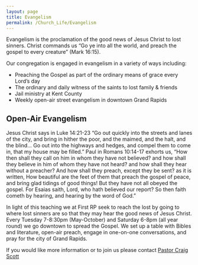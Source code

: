 ```yaml
---
layout: page
title: Evangelism
permalink: /Church_Life/Evangelism
---
```


Evangelism is the proclamation of the good news of Jesus Christ to lost sinners. Christ commands us “Go ye into all the world, and preach the gospel to every creature” (Mark 16:15). 

Our congregation is engaged in evangelism in a variety of ways including:

- Preaching the Gospel as part of the ordinary means of grace every Lord’s day
- The ordinary and daily witness of the saints to lost family & friends
- Jail ministry at Kent County
- Weekly open-air street evangelism in downtown Grand Rapids 

## Open-Air Evangelism

Jesus Christ says in Luke 14:21-23 “Go out quickly into the streets and lanes of the city, and bring in hither the poor, and the maimed, and the halt, and the blind… Go out into the highways and hedges, and compel them to come in, that my house may be filled.” Paul in Romans 10:14-17 exhorts us, “How then shall they call on him in whom they have not believed? and how shall they believe in him of whom they have not heard? and how shall they hear without a preacher? And how shall they preach, except they be sent? as it is written, How beautiful are the feet of them that preach the gospel of peace, and bring glad tidings of good things! But they have not all obeyed the gospel. For Esaias saith, Lord, who hath believed our report? So then faith cometh by hearing, and hearing by the word of God.”

In light of this teaching we at First RP seek to reach the lost by going to where lost sinners are so that they may hear the good news of Jesus Christ. Every Tuesday 7-8:30pm (May-October) and Saturday 6-8pm (all year round) we go downtown to spread the Gospel. We set up a table with Bibles and literature, open-air preach, engage in one-on-one conversations, and pray for the city of Grand Rapids. 

If you would like more information or to join us please contact [Pastor Craig Scott](/Our_Church/Our_Leadership)
